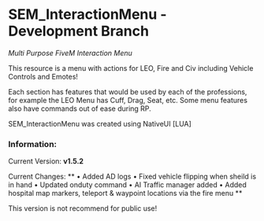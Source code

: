 # SEM_InteractionMenu - Development Branch
*Multi Purpose FiveM Interaction Menu*

This resource is a menu with actions for LEO, Fire and Civ including Vehicle Controls and Emotes!

Each section has features that would be used by each of the professions, for example the LEO Menu has Cuff, Drag, Seat, etc.
Some menu features also have commands out of ease during RP.

SEM_InteractionMenu was created using NativeUI [LUA]


### Information:
Current Version: **v1.5.2**

Current Changes: 
**
• Added AD logs
• Fixed vehicle flipping when sheild is in hand
• Updated onduty command
• AI Traffic manager added
• Added hospital map markers, teleport & waypoint locations via the fire menu
**

This version is not recommend for public use!
